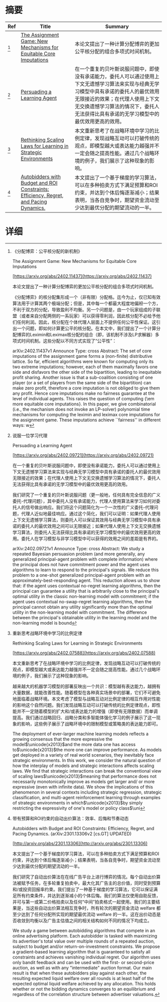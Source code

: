 # 摘要

| Ref | Title | Summary |
| --- | --- | --- |
| [^1] | [The Assignment Game: New Mechanisms for Equitable Core Imputations](https://arxiv.org/abs/2402.11437) | 本论文提出了一种计算分配博弈的更加公平核分配的组合多项式时间机制。 |
| [^2] | [Persuading a Learning Agent](https://arxiv.org/abs/2402.09721) | 在一个重复的贝叶斯说服问题中，即使没有承诺能力，委托人可以通过使用上下文无遗憾学习算法来实现与经典无学习模型中具有承诺的委托人的最优效用无限接近的效果；在代理人使用上下文无交换遗憾学习算法的情况下，委托人无法获得比具有承诺的无学习模型中的最优效用更高的效用。 |
| [^3] | [Rethinking Scaling Laws for Learning in Strategic Environments](https://arxiv.org/abs/2402.07588) | 本文重新思考了在战略环境中学习的比例定律，发现战略互动可以打破传统的观点，即模型越大或表达能力越强并不一定会随之提高性能。通过几个战略环境的例子，我们展示了这种现象的影响。 |
| [^4] | [Autobidders with Budget and ROI Constraints: Efficiency, Regret, and Pacing Dynamics.](http://arxiv.org/abs/2301.13306) | 本文提出了一个基于梯度的学习算法，可以在多种拍卖方式下满足预算和ROI约束，并达到个体后悔逐渐减小；结果表明，当各自竞争时，期望资金流动至少达到最优分配的期望流动的一半。 |

# 详细

[^1]: 《分配博弈：公平核分配的新机制》

    The Assignment Game: New Mechanisms for Equitable Core Imputations

    [https://arxiv.org/abs/2402.11437](https://arxiv.org/abs/2402.11437)

    本论文提出了一种计算分配博弈的更加公平核分配的组合多项式时间机制。

    

    《分配博弈》的核分配集形成一个（非有限）分配格。迄今为止，仅已知有效算法用于计算其两个极端分配；但是，其中每一个都最大程度地偏袒一个方，不利于双方的分配，导致盈利不均衡。另一个问题是，由一个玩家组成的子联盟（或者来自分配两侧的一系玩家）可以获得零利润，因此核分配不必给予他们任何利润。因此，核分配在个体代理人层面上不提供任何公平性保证。这引出一个问题，即如何计算更公平的核分配。在本文中，我们提出了一个计算分配博弈的Leximin和Leximax核分配的组合（即，该机制不涉及LP求解器）多项式时间机制。这些分配以不同方式实现了“公平性”：

    arXiv:2402.11437v1 Announce Type: cross  Abstract: The set of core imputations of the assignment game forms a (non-finite) distributive lattice. So far, efficient algorithms were known for computing only its two extreme imputations; however, each of them maximally favors one side and disfavors the other side of the bipartition, leading to inequitable profit sharing. Another issue is that a sub-coalition consisting of one player (or a set of players from the same side of the bipartition) can make zero profit, therefore a core imputation is not obliged to give them any profit. Hence core imputations make no fairness guarantee at the level of individual agents. This raises the question of computing {\em more equitable core imputations}.   In this paper, we give combinatorial (i.e., the mechanism does not invoke an LP-solver) polynomial time mechanisms for computing the leximin and leximax core imputations for the assignment game. These imputations achieve ``fairness'' in different ways: w
    
[^2]: 说服一位学习代理

    Persuading a Learning Agent

    [https://arxiv.org/abs/2402.09721](https://arxiv.org/abs/2402.09721)

    在一个重复的贝叶斯说服问题中，即使没有承诺能力，委托人可以通过使用上下文无遗憾学习算法来实现与经典无学习模型中具有承诺的委托人的最优效用无限接近的效果；在代理人使用上下文无交换遗憾学习算法的情况下，委托人无法获得比具有承诺的无学习模型中的最优效用更高的效用。

    

    我们研究了一个重复的贝叶斯说服问题（更一般地，任何具有完全信息的广义委托-代理问题），其中委托人没有承诺能力，代理人使用算法来学习如何对委托人的信号做出响应。我们将这个问题简化为一个一次性的广义委托-代理问题，代理人近似地最佳响应。通过这个简化，我们可以证明：如果代理人使用上下文无遗憾学习算法，则委托人可以保证其效用与经典无学习模型中具有承诺的委托人的最优效用之间可以无限接近；如果代理人使用上下文无交换遗憾学习算法，则委托人无法获得比具有承诺的无学习模型中的最优效用更高的效用。委托人在学习模型与非学习模型中可以获得的效用之间的差距是有界的。

    arXiv:2402.09721v1 Announce Type: cross  Abstract: We study a repeated Bayesian persuasion problem (and more generally, any generalized principal-agent problem with complete information) where the principal does not have commitment power and the agent uses algorithms to learn to respond to the principal's signals. We reduce this problem to a one-shot generalized principal-agent problem with an approximately-best-responding agent. This reduction allows us to show that: if the agent uses contextual no-regret learning algorithms, then the principal can guarantee a utility that is arbitrarily close to the principal's optimal utility in the classic non-learning model with commitment; if the agent uses contextual no-swap-regret learning algorithms, then the principal cannot obtain any utility significantly more than the optimal utility in the non-learning model with commitment. The difference between the principal's obtainable utility in the learning model and the non-learning model is bound
    
[^3]: 重新思考战略环境中学习的比例定律

    Rethinking Scaling Laws for Learning in Strategic Environments

    [https://arxiv.org/abs/2402.07588](https://arxiv.org/abs/2402.07588)

    本文重新思考了在战略环境中学习的比例定律，发现战略互动可以打破传统的观点，即模型越大或表达能力越强并不一定会随之提高性能。通过几个战略环境的例子，我们展示了这种现象的影响。

    

    越来越大的机器学习模型的部署反映出一个共识：模型越有表达能力，越拥有大量数据，就能改善性能。随着模型在各种真实场景中的部署，它们不可避免地面临着战略环境。本文考虑了模型与战略互动对比例定律的相互作用对性能的影响这个自然问题。我们发现战略互动可以打破传统的比例定律观点，即性能并不一定随着模型的扩大和/或表达能力的增强（即使有无限数据）而单调提高。我们通过战略回归、战略分类和多智能体强化学习的例子展示了这一现象的影响，这些例子展示了战略环境中的限制模型或策略类的表达能力即可。

    The deployment of ever-larger machine learning models reflects a growing consensus that the more expressive the model$\unicode{x2013}$and the more data one has access to$\unicode{x2013}$the more one can improve performance. As models get deployed in a variety of real world scenarios, they inevitably face strategic environments. In this work, we consider the natural question of how the interplay of models and strategic interactions affects scaling laws. We find that strategic interactions can break the conventional view of scaling laws$\unicode{x2013}$meaning that performance does not necessarily monotonically improve as models get larger and/ or more expressive (even with infinite data). We show the implications of this phenomenon in several contexts including strategic regression, strategic classification, and multi-agent reinforcement learning through examples of strategic environments in which$\unicode{x2013}$by simply restricting the expressivity of one's model or policy class$\uni
    
[^4]: 带有预算和ROI约束的自动出价算法：效率、后悔和节奏动态

    Autobidders with Budget and ROI Constraints: Efficiency, Regret, and Pacing Dynamics. (arXiv:2301.13306v2 [cs.GT] UPDATED)

    [http://arxiv.org/abs/2301.13306](http://arxiv.org/abs/2301.13306)

    本文提出了一个基于梯度的学习算法，可以在多种拍卖方式下满足预算和ROI约束，并达到个体后悔逐渐减小；结果表明，当各自竞争时，期望资金流动至少达到最优分配的期望流动的一半。

    

    我们研究了自动出价算法在在线广告平台上进行博弈的情况。每个自动出价算法被赋予任务，在多轮重复拍卖中，最大化其广告主的总价值，同时受到预算和/或投资回报率约束。我们提出了一种基于梯度的学习算法，它可以保证满足所有约束条件，并达到逐渐减小的个体后悔。我们的算法仅使用自助反馈，并可与第一或第二价格拍卖以及任何“中间”拍卖格式一起使用。我们的主要结果是，当这些自动出价算法相互竞争时，所有轮次的期望资金流动 welfare 都至少达到了任何分配所实现的期望最优流动 welfare 的一半。这在出价动态是否收敛到均衡以及广告主估值之间的相关结构如何不同的情况下均成立。

    We study a game between autobidding algorithms that compete in an online advertising platform. Each autobidder is tasked with maximizing its advertiser's total value over multiple rounds of a repeated auction, subject to budget and/or return-on-investment constraints. We propose a gradient-based learning algorithm that is guaranteed to satisfy all constraints and achieves vanishing individual regret. Our algorithm uses only bandit feedback and can be used with the first- or second-price auction, as well as with any "intermediate" auction format. Our main result is that when these autobidders play against each other, the resulting expected liquid welfare over all rounds is at least half of the expected optimal liquid welfare achieved by any allocation. This holds whether or not the bidding dynamics converges to an equilibrium and regardless of the correlation structure between advertiser valuations.
    

